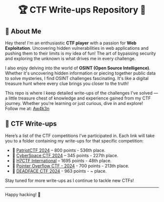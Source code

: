 # <h1 align="center">🏆 CTF Write-ups Repository 🧩</h1>

## 👋 About Me
Hey there! I'm an enthusiastic **CTF player** with a passion for **Web Exploitation**. Uncovering hidden vulnerabilities in web applications and pushing them to their limits is my idea of fun! The art of bypassing security and exploring the unknown is what drives me in every challenge.

I also enjoy delving into the world of **OSINT (Open Source Intelligence)**. Whether it's uncovering hidden information or piecing together public data to solve mysteries, I find OSINT challenges fascinating. It's like a digital treasure hunt where every clue brings you closer to the truth!

This repo is where I keep detailed write-ups of the challenges I've solved — a little treasure chest of knowledge and experience gained from my CTF journey. Whether you're learning or just curious, dive in and explore!
<br>Follow me at: <a href="https://ctftime.org/team/350749">Aw4k3n</a>

## 📝 CTF Write-ups
Here’s a list of the CTF competitions I’ve participated in. Each link will take you to a folder containing my write-ups for that specific competition:

- 🏅 [PatriotCTF 2024](./PatriotCTF_2024) – 800 points - 536th place.
- 🏅 [CyberSpace CTF 2024](./CyberSpace_CTF_2024) – 345 points - 227th place.
- 🏅 [H7CTF International](./H7CTF_International) – 1695 points - 48th place.
- 🏅 [Pointer Overflow CTF - 2024](./Pointer_Overflow_CTF-2024) - 700 points - 213th place.
- 🏅 [DEADFACE CTF 2024](./DEADFACE_CTF_2024) - 963 points - ~ place.

  
Stay tuned for more write-ups as I continue to tackle new CTFs!

---

Happy hacking! 🎯
